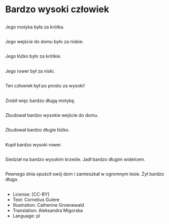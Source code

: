 # Bardzo wysoki człowiek

##
Jego motyka była za krótka.

##
Jego wejście do domu było za niskie.

##
Jego łóżko było za krótkie.

##
Jego rower był za niski.

##
Ten człowiek był po prostu za wysoki!

##
Zrobił więc bardzo długą motykę.

##
Zbudował bardzo wysokie wejście do domu.

##
Zbudował bardzo długie łóżko.

##
Kupił bardzo wysoki rower.

##
Siedział na bardzo wysokim krześle. Jadł bardzo długim widelcem.

##
Pewnego dnia opuścił swój dom i zamieszkał w ogromnym lesie. Żył bardzo długo.

##
* License: [CC-BY]
* Text: Cornelius Gulere
* Illustration: Catherine Groenewald
* Translation: Aleksandra Migorska
* Language: pl
